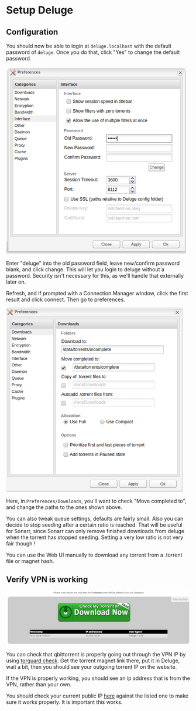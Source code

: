 # Setup Deluge

## Configuration

You should now be able to login at `deluge.localhost` with the default password of `deluge`. Once you do that, click "Yes" to change the default password.

![Deluge Change Password](img/deluge-change-password.png)

Enter "deluge" into the old password field, leave new/confirm password blank, and click change. This will let you login to deluge without a password. Security isn't necessary for this, as we'll handle that externally later on.

Refresh, and if prompted with a Connection Manager window, click the first result and click connect. Then go to preferences.

![Deluge Change Paths](img/deluge-change-paths.png)

Here, in `Preferences/Downloads`, you'll want to check "Move completed to", and change the paths to the ones shown above.

You can also tweak queue settings, defaults are fairly small. Also you can decide to stop seeding after a certain ratio is reached. That will be useful for Sonarr, since Sonarr can only remove finished downloads from deluge when the torrent has stopped seeding. Setting a very low ratio is not very fair though !

You can use the Web UI manually to download any torrent from a .torrent file or magnet hash.

## Verify VPN is working

![Torrent guard](img/torrent_guard.png)

You can check that qbittorrent is properly going out through the VPN IP by using [torguard check](https://torguard.net/checkmytorrentipaddress.php).
Get the torrent magnet link there, put it in Deluge, wait a bit, then you should see your outgoing torrent IP on the website.

If the VPN is properly working, you should see an ip address that is from the VPN, rather than your own.

You should check your current public IP [here](https://www.whatismyip.com/) against the listed one to make sure it works properly. It is important this works.
